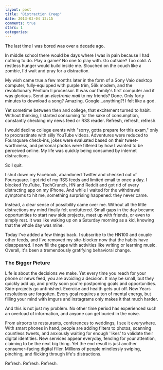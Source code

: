 ```yaml
---
layout: post
title: "Distraction Creep"
date: 2013-02-04 12:15
comments: true
stars: 1
categories: 
---
```


The last time I was bored was over a decade ago.

In middle school there would be days where I was in pain because I had nothing to do. Play a game? No one to play with. Go outside? Too cold. A restless hunger would build inside me. Slouched on the couch like a zombie, I'd wait and pray for a distraction. 

My wish came true a few months later in the form of a Sony Vaio desktop computer, fully-equipped with purple trim, 56k modem, and the revolutionary Pentium II processor. It was our family's first computer and it was glorious. Send an *electronic mail* to my friends? Done. Only forty minutes to download a song? Amazing. Google…anything?! I felt like a god.

Yet sometime between then and college, that excitement turned to habit. Without thinking, I started consuming for the sake of consumption, constantly checking my news feed or RSS reader. Refresh, refresh, refresh.

I would decline college events with "sorry, gotta prepare for this exam," only to procrastinate with silly YouTube videos. Adventures were reduced to Foursquare check-ins, jokes were evaluated based on their tweet-worthiness, and personal photos were filtered by how I wanted to be perceived online. My life was quickly being consumed by internet distractions. 

So I quit. 

I shut down my Facebook, abandoned Twitter and checked out of Foursquare. I got rid of my RSS feeds and limited email to once a day. I blocked YouTube, TechCrunch, HN and Reddit and got rid of every distracting app on my iPhone. And while I waited for the withdrawal symptoms to hit me, something surprising happened: they never came. 

Instead, a clear sense of possibility came over me. Without all the little distractions my mind finally felt uncluttered. Small gaps in the day became opportunities to start new side projects, meet up with friends, or even to simply rest. It was like waking up on a Saturday morning as a kid, knowing that the whole day was mine. 

Today I've added a few things back. I subscribe to the HN100 and couple other feeds, and I've removed my site-blocker now that the habits have disappeared. I now fill the gaps with activities like writing or learning music. Overall, it's been a tremendously gratifying behavioral change.

<h3>The Bigger Picture</h3>

Life is about the decisions we make. Yet every time you reach for your phone or news feed, you are avoiding a decision. It may be small, but they quickly add up, and pretty soon you're postponing goals and opportunities. Side-projects go unfinished. Exercise and health gets put off. New Years resolutions are forgotten. Every goal requires a ton of mental energy, but filling your mind with imgurs and instagrams only makes it that much harder.

And this is not just my problem. No other time period has experienced such an overload of information, and anyone can get buried in the noise. 

From airports to restaurants, conferences to weddings, I see it everywhere. With smart phones in hand, people are adding filters to photos, scanning countless tweets, and anxiously waiting for enough 'likes' to validate their digital identities. New services appear everyday, fending for your attention, claiming to be the next big thing. Yet the end result is just another consumer-facing digital filler. Millions of people mindlessly swiping, pinching, and flicking through life's distractions. 

Refresh. Refresh. Refresh.

